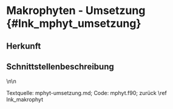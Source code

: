 Makrophyten - Umsetzung {#lnk_mphyt_umsetzung}
========================= 

## Herkunft ##

## Schnittstellenbeschreibung ##


\n\n

Textquelle: mphyt-umsetzung.md; Code: mphyt.f90; zurück \ref lnk_makrophyt
